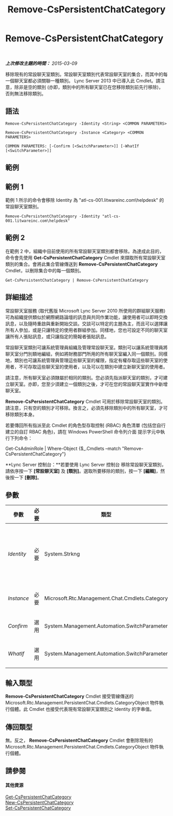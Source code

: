 ﻿---
title: Remove-CsPersistentChatCategory
TOCTitle: Remove-CsPersistentChatCategory
ms:assetid: 09d2c1e6-07b6-47c2-b48f-f0c8bdfa1507
ms:mtpsurl: https://technet.microsoft.com/zh-tw/library/JJ204660(v=OCS.15)
ms:contentKeyID: 49290031
ms.date: 08/10/2015
mtps_version: v=OCS.15
ms.translationtype: HT
---

# Remove-CsPersistentChatCategory

 

_**上次修改主題的時間：** 2015-03-09_

移除現有的常設聊天室類別。常設聊天室類別代表常設聊天室的集合，而其中的每一個聊天室都必須關聯一種類別。 Lync Server 2013 中已導入此 Cmdlet。請注意，除非是空的類別 (亦即，類別中的所有聊天室已在您移除類別前先行移除)，否則無法移除類別。

## 語法

    Remove-CsPersistentChatCategory -Identity <String> <COMMON PARAMETERS>

    Remove-CsPersistentChatCategory -Instance <Category> <COMMON PARAMETERS>

    COMMON PARAMETERS: [-Confirm [<SwitchParameter>]] [-WhatIf [<SwitchParameter>]]

## 範例

## 範例 1

範例 1 所示的命令會移除 Identity 為 "atl-cs-001.litwareinc.com\\helpdesk" 的常設聊天室類別。

    Remove-CsPersistentChatCategory -Identity "atl-cs-001.litwareinc.com\helpdesk"

## 範例 2

在範例 2 中，組織中目前使用的所有常設聊天室類別都會移除。為達成此目的，命令會先使用 **Get-CsPersistentChatCategory** Cmdlet 來擷取所有常設聊天室類別的集合。會將此集合管線傳送到 **Remove-CsPersistentChatCategory** Cmdlet，以刪除集合中的每一個類別。

    Get-CsPersistentChatCategory | Remove-CsPersistentChatCategory

## 詳細描述

常設聊天室服務 (取代舊版 Microsoft Lync Server 2010 所使用的群組聊天服務) 可為組織提供類似於網際網路論壇的訊息與共同作業功能，讓使用者可以即時交換訊息，以及隨時重啟與重新開始交談。交談可以特定的主題為主，而且可以選擇讓所有人參加，或是只讓特定的使用者群組參加。同樣地，您也可設定不同的聊天室讓所有人張貼訊息，或只讓指定的簡報者張貼訊息。

常設聊天室類別可讓系統管理員組織及管理常設聊天室。類別可以讓系統管理員將聊天室分門別類地編組，例如將財務部門所用的所有聊天室編入同一個類別。同樣地，類別也可讓系統管理員管理這些聊天室的權限，指定有權存取這些聊天室的使用者，不可存取這些聊天室的使用者，以及可以在類別中建立新聊天室的使用者。

請注意，所有聊天室必須隸屬於相同的類別。您必須先指派聊天室的類別，才可建立聊天室。亦即，您至少須建立一個類別之後，才可在您的常設聊天室實作中新增聊天室。

**Remove-CsPersistentChatCategory** Cmdlet 可用於移除常設聊天室的類別。請注意，只有空的類別才可移除。換言之，必須先移除類別中的所有聊天室，才可移除類別本身。

若要傳回所有指派至此 Cmdlet 的角色型存取控制 (RBAC) 角色清單 (包括您自行建立的自訂 RBAC 角色)，請在 Windows PowerShell 命令列介面 提示字元中執行下列命令：

Get-CsAdminRole | Where-Object {$\_.Cmdlets –match "Remove-CsPersistentChatCategory"}

**Lync Server 控制台：**若要使用 Lync Server 控制台 移除常設聊天室類別，請依序按一下 **\[常設聊天室\]** 及 **\[類別\]**。選取所要移除的類別，按一下 **\[編輯\]**，然後按一下 **\[刪除\]**。

## 參數


<table>
<colgroup>
<col style="width: 25%" />
<col style="width: 25%" />
<col style="width: 25%" />
<col style="width: 25%" />
</colgroup>
<thead>
<tr class="header">
<th>參數</th>
<th>必要</th>
<th>類型</th>
<th>說明</th>
</tr>
</thead>
<tbody>
<tr class="odd">
<td><p><em>Identity</em></p></td>
<td><p>必要</p></td>
<td><p>System.Strkng</p></td>
<td><p>要移除之常設聊天室類別的唯一識別碼。Identity 包含 PoolFqdn 加上類別 Name；例如：</p>
<p>-Identity &quot;atl-cs-001.litwareinc.com\helpdesk&quot;</p></td>
</tr>
<tr class="even">
<td><p><em>Instance</em></p></td>
<td><p>必要</p></td>
<td><p>Microsoft.Rtc.Management.Chat.Cmdlets.Category</p></td>
<td><p>允許您將物件參照傳遞給 Cmdlet。</p></td>
</tr>
<tr class="odd">
<td><p><em>Confirm</em></p></td>
<td><p>選用</p></td>
<td><p>System.Management.Automation.SwitchParameter</p></td>
<td><p>在執行命令前先提示確認。</p></td>
</tr>
<tr class="even">
<td><p><em>WhatIf</em></p></td>
<td><p>選用</p></td>
<td><p>System.Management.Automation.SwitchParameter</p></td>
<td><p>說明執行命令時若不實際執行命令的後果。</p></td>
</tr>
</tbody>
</table>


## 輸入類型

**Remove-CsPersistentChatCategory** Cmdlet 接受管線傳送的 Microsoft.Rtc.Management.PersistentChat.Cmdlets.CategoryObject 物件執行個體。此 Cmdlet 也接受代表現有常設聊天室類別之 Identity 的字串值。

## 傳回類型

無。反之， **Remove-CsPersistentChatCategory** Cmdlet 會刪除現有的 Microsoft.Rtc.Management.PersistentChat.Cmdlets.CategoryObject 物件執行個體。

## 請參閱

#### 其他資源

[Get-CsPersistentChatCategory](get-cspersistentchatcategory.md)  
[New-CsPersistentChatCategory](new-cspersistentchatcategory.md)  
[Set-CsPersistentChatCategory](set-cspersistentchatcategory.md)

